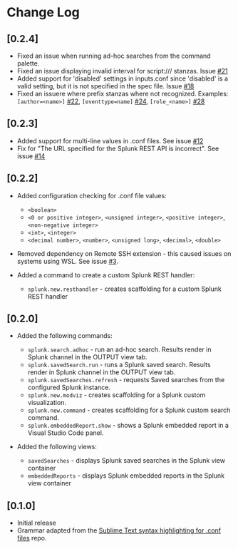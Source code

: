 # Change Log

## [0.2.4]
- Fixed an issue when running ad-hoc searches from the command palette.
- Fixed an issue displaying invalid interval for script:/// stanzas.  Issue [#21](https://github.com/splunk/vscode-extension-splunk/issues/21)
- Added support for 'disabled' settings in inputs.conf since 'disabled' is a valid setting, but it is not specified in the spec file.  Issue [#18](https://github.com/splunk/vscode-extension-splunk/issues/18)
- Fixed an issuere where prefix stanzas where not recognized.  Examples: `[author=<name>]` [#22](https://github.com/splunk/vscode-extension-splunk/issues/22), `[eventtype=name]` [#24](https://github.com/splunk/vscode-extension-splunk/issues/24), `[role_<name>]` [#28](https://github.com/splunk/vscode-extension-splunk/issues/28)

## [0.2.3]
- Added support for multi-line values in .conf files.  See issue [#12](https://github.com/splunk/vscode-extension-splunk/issues/12)
- Fix for "The URL specified for the Splunk REST API is incorrect". See issue [#14](https://github.com/splunk/vscode-extension-splunk/issues/14)

## [0.2.2]
- Added configuration checking for .conf file values:
  - `<boolean>`
  - `<0 or positive integer>`, `<unsigned integer>`, `<positive integer>`, `<non-negative integer>`
  - `<int>`, `<integer>`
  - `<decimal number>`, `<number>`, `<unsigned long>`, `<decimal>`, `<double>`
  
- Removed dependency on Remote SSH extension - this caused issues on systems using WSL.  See issue [#3](https://github.com/splunk/vscode-extension-splunk/issues/3).
- Added a command to create a custom Splunk REST handler:
  - `splunk.new.resthandler` - creates scaffolding for a custom Splunk REST handler

## [0.2.0]

- Added the following commands:
  - `splunk.search.adhoc` - run an ad-hoc search. Results render in Splunk channel in the OUTPUT view tab.
  - `splunk.savedSearch.run` - runs a Splunk saved search. Results render in Splunk channel in the OUTPUT view tab.
  - `splunk.savedSearches.refresh` - requests Saved searches from the configured Splunk instance.
  - `splunk.new.modviz` - creates scaffolding for a Splunk custom visualization.
  - `splunk.new.command` - creates scaffolding for a Splunk custom search command.
  - `splunk.embeddedReport.show` - shows a Splunk embedded report in a Visual Studio Code panel.

- Added the following views:
  - `savedSearches` - displays Splunk saved searches in the Splunk view container
  - `embeddedReports` - displays Splunk embedded reports in the Splunk view container


## [0.1.0]

- Initial release
- Grammar adapted from the [Sublime Text syntax highlighting for .conf files](https://github.com/shakeelmohamed/sublime-splunk-conf-highlighting) repo.